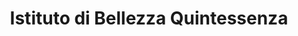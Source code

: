 ---
title: "Istituto di Bellezza Quintessenza"
url: /mendrisio/istituto-di-bellezza-quintessenza-via-san-damiano/
shop: Kosmetik
---